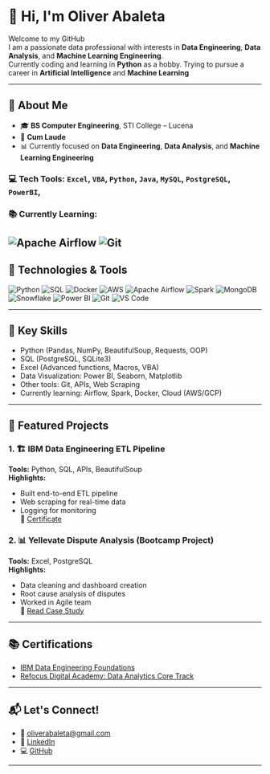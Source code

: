 # 👋 Hi, I'm Oliver Abaleta

Welcome to my GitHub\
I am a passionate data professional with interests in **Data Engineering**, **Data Analysis**, and **Machine Learning Engineering**.\
Currently coding and learning in **Python** as a hobby.
Trying to pursue a career in **Artificial Intelligence** and **Machine Learning** 

---

## 💼 About Me

- 🎓 **BS Computer Engineering**, STI College – Lucena  
- 🏅 **Cum Laude**
- 📊 Currently focused on **Data Engineering**, **Data Analysis**, and **Machine Learning Engineering**


### 💻 Tech Tools: `Excel`, `VBA`, `Python`, `Java`, `MySQL`, `PostgreSQL`, `PowerBI`,

### 📚 Currently Learning: 

![Apache Airflow](https://img.shields.io/badge/-Airflow-017CEE?style=flat&logo=apache-airflow&logoColor=white)
![Git](https://img.shields.io/badge/-Git-F05032?style=flat&logo=git&logoColor=white)
---

## 🔧 Technologies & Tools

![Python](https://img.shields.io/badge/-Python-3776AB?style=flat&logo=python&logoColor=white)
![SQL](https://img.shields.io/badge/-SQL-4479A1?style=flat&logo=postgresql&logoColor=white)
![Docker](https://img.shields.io/badge/-Docker-2496ED?style=flat&logo=docker&logoColor=white)
![AWS](https://img.shields.io/badge/-AWS-232F3E?style=flat&logo=amazon-aws&logoColor=white)
![Apache Airflow](https://img.shields.io/badge/-Airflow-017CEE?style=flat&logo=apache-airflow&logoColor=white)
![Spark](https://img.shields.io/badge/-Apache%20Spark-E25A1C?style=flat&logo=apachespark&logoColor=white)
![MongoDB](https://img.shields.io/badge/-MongoDB-47A248?style=flat&logo=mongodb&logoColor=white)
![Snowflake](https://img.shields.io/badge/-Snowflake-56B9EB?style=flat&logo=snowflake&logoColor=white)
![Power BI](https://img.shields.io/badge/-Power%20BI-F2C811?style=flat&logo=power-bi&logoColor=black)
![Git](https://img.shields.io/badge/-Git-F05032?style=flat&logo=git&logoColor=white)
![VS Code](https://img.shields.io/badge/-VSCode-007ACC?style=flat&logo=visual-studio-code&logoColor=white)

---

## 🧠 Key Skills
- Python (Pandas, NumPy, BeautifulSoup, Requests, OOP)
- SQL (PostgreSQL, SQLite3)
- Excel (Advanced functions, Macros, VBA)
- Data Visualization: Power BI, Seaborn, Matplotlib
- Other tools: Git, APIs, Web Scraping
- Currently learning: Airflow, Spark, Docker, Cloud (AWS/GCP)

---

## 📂 Featured Projects

### 1. 🏗️ IBM Data Engineering ETL Pipeline
**Tools:** Python, SQL, APIs, BeautifulSoup  
**Highlights:**  
- Built end-to-end ETL pipeline  
- Web scraping for real-time data  
- Logging for monitoring  
📎 [Certificate](https://coursera.org/verify/specialization/MWPQA8LXGVEP)

### 2. 📊 Yellevate Dispute Analysis (Bootcamp Project)
**Tools:** Excel, PostgreSQL  
**Highlights:**  
- Data cleaning and dashboard creation  
- Root cause analysis of disputes  
- Worked in Agile team  
📝 [Read Case Study](https://medium.com/@oliverabaleta/yellevate-dispute-analysis-c3c829a100ce)
---

## 📚 Certifications
- [IBM Data Engineering Foundations](https://coursera.org/verify/specialization/MWPQA8LXGVEP)
- [Refocus Digital Academy: Data Analytics Core Track](https://drive.google.com/file/d/1cSy6ZMgQ3K9HatuCevj-_F12oIGFAUdF/view?usp=drive_link)

---
## 📬 Let's Connect!
- 📧 oliverabaleta@gmail.com  
- 🔗 [LinkedIn](https://www.linkedin.com/in/oliver-abaleta/)  
- 💻 [GitHub](https://github.com/oliverabaleta)

---

